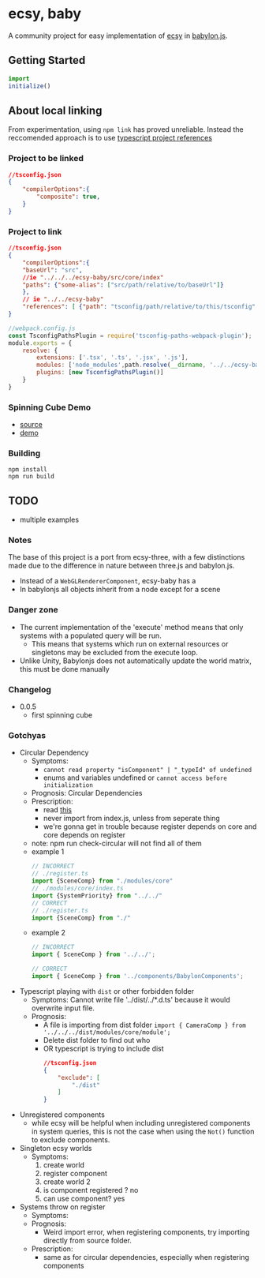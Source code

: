 # ecsy, baby
A community project for easy implementation of [ecsy](https://ecsy.io/) in [babylon.js](https://www.babylonjs.com/).

## Getting Started

```js
import 
initialize()
```

## About local linking
From experimentation, using `npm link` has proved unreliable. 
Instead the reccomended approach is to use [typescript project references](https://www.typescriptlang.org/docs/handbook/project-references.html)
### Project to be linked
```json
//tsconfig.json
{
	"compilerOptions":{
		"composite": true,
	}
}		
```
### Project to link
```json
//tsconfig.json
{
	"compilerOptions":{
	"baseUrl": "src",
	//ie "../../../ecsy-baby/src/core/index"
	"paths": {"some-alias": ["src/path/relative/to/baseUrl"]}
	},
	// ie "../../ecsy-baby"
	"references": [	{"path": "tsconfig/path/relative/to/this/tsconfig" 	}]
}		
```
```js
//webpack.config.js
const TsconfigPathsPlugin = require('tsconfig-paths-webpack-plugin');
module.exports = {
	resolve: {
		extensions: ['.tsx', '.ts', '.jsx', '.js'],
		modules: ['node_modules',path.resolve(__dirname, '../../ecsy-baby/src')],
		plugins: [new TsconfigPathsPlugin()]
	}
}		
```


### Spinning Cube Demo
- [source](examples/spinning-cube/src/index.ts)
- [demo](https://mrchantey.github.io/ecsy-baby/examples/spinning-cube)

### Building

```
npm install
npm run build
```


## TODO
- multiple examples

### Notes
The base of this project is a port from ecsy-three, with a few distinctions made due to the difference in nature between three.js and babylon.js.
- Instead of a `WebGLRendererComponent`, ecsy-baby has a 
- In babylonjs all objects inherit from a node except for a scene

### Danger zone
- The current implementation of the 'execute' method means that only systems with a populated query will be run.
	- This means that systems which run on external resources or singletons may be excluded from the execute loop.
- Unlike Unity, Babylonjs does not automatically update the world matrix, this must be done manually

### Changelog

- 0.0.5
	- first spinning cube

### Gotchyas

- Circular Dependency
	- Symptoms:
		- `cannot read property "isComponent" | "_typeId" of undefined` 
		- enums and variables undefined or `cannot access before initialization`
	- Prognosis: Circular Dependencies
	- Prescription: 
		- read [this](//https://spin.atomicobject.com/2018/06/25/circular-dependencies-javascript/) 
		- never import from index.js, unless from seperate thing
		- we're gonna get in trouble because register depends on core and core depends on register
	- note: npm run check-circular will not find all of them
	- example 1
		```ts
		// INCORRECT
		// ./register.ts
		import {SceneComp} from "./modules/core"
		// ./modules/core/index.ts
		import {SystemPriority} from "../../"
		// CORRECT
		// ./register.ts
		import {SceneComp} from "./"
		```
	- example 2
		```ts
		// INCORRECT
		import { SceneComp } from '../../';
		
		// CORRECT
		import { SceneComp } from '../components/BabylonComponents';
		```
- Typescript playing with `dist` or other forbidden folder 
	- Symptoms: Cannot write file '../dist/../*.d.ts' because it would overwrite input file.
	- Prognosis: 
		- A file is importing from dist folder
			`import { CameraComp } from '../../../dist/modules/core/module';`
		- Delete dist folder to find out who
		- OR typescript is trying to include dist
			```json
			//tsconfig.json
			{
				"exclude": [
					"./dist"
				]
			}
			```
- Unregistered components
	- while ecsy will be helpful when including unregistered components in system queries, this is not the case when using the `Not()` function to exclude components.
- Singleton ecsy worlds
	- Symptoms: 
		1. create world
		2. register component
		3. create world 2
		4. is component registered ? no
		5. can use component? yes
- Systems throw on register
	- Symptoms: 
	- Prognosis:
		- Weird import error, when registering components, try importing directly from source folder.
	- Prescription:
		- same as for circular dependencies, especially when registering components